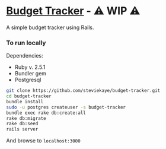 # [Budget Tracker](https://budget-tracker-rails.herokuapp.com/) - ⚠ WIP ⚠

A simple budget tracker using Rails.

### To run locally

Dependencies:

- Ruby v. 2.5.1
- Bundler gem
- Postgresql

```bash
git clone https://github.com/steviekaye/budget-tracker.git
cd budget-tracker
bundle install
sudo -u postgres createuser -s budget-tracker
bundle exec rake db:create:all
rake db:migrate
rake db:seed
rails server
```

And browse to `localhost:3000`
